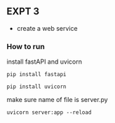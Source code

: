 ## EXPT 3

- create a web service


### How to run
install fastAPI and uvicorn 

`pip install fastapi`

`pip install uvicorn`

make sure name of file is server.py

`uvicorn server:app --reload`
